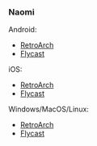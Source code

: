 ### Naomi

Android:
- [RetroArch](https://www.retroarch.com/?page=platforms)
- [Flycast](https://github.com/flyinghead/flycast/releases)

iOS:
- [RetroArch](https://apps.apple.com/ca/app/retroarch/id6499539433)
- [Flycast](https://faq.altstore.io/how-to-use-altstore/trusted-sources#mark-stylecolorpurpleflyingheads-sourcemark)

Windows/MacOS/Linux:
- [RetroArch](https://www.retroarch.com/?page=platforms)
- [Flycast](https://github.com/flyinghead/flycast/releases)
